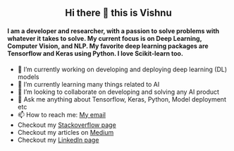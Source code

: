<div align="center">
  <p>
    
   ## Hi there 👋 this is Vishnu
   
  </p>
</div>

#### I am a developer and researcher, with a passion to solve problems with whatever it takes to solve. My current focus is on Deep Learning, Computer Vision, and NLP. My favorite deep learning packages are Tensorflow and Keras using Python. I love Scikit-learn too.

- 🔭 I’m currently working on developing and deploying deep learning (DL) models
- 🌱 I’m currently learning many things related to AI
- 👯 I’m looking to collaborate on developing and solving any AI product
- 💬 Ask me anything about Tensorflow, Keras, Python, Model deployment etc
- 📫 How to reach me: [My email](jvishnuiitm@gmail.com)
- Checkout my [Stackoverflow page](https://stackoverflow.com/users/9936228/vishnuvardhan-janapati)
- Checkout my articles on [Medium](https://jvishnuvardhan.medium.com/)
- Checkout my [LinkedIn page](https://www.linkedin.com/in/vishnuvardhanjanapati/)

